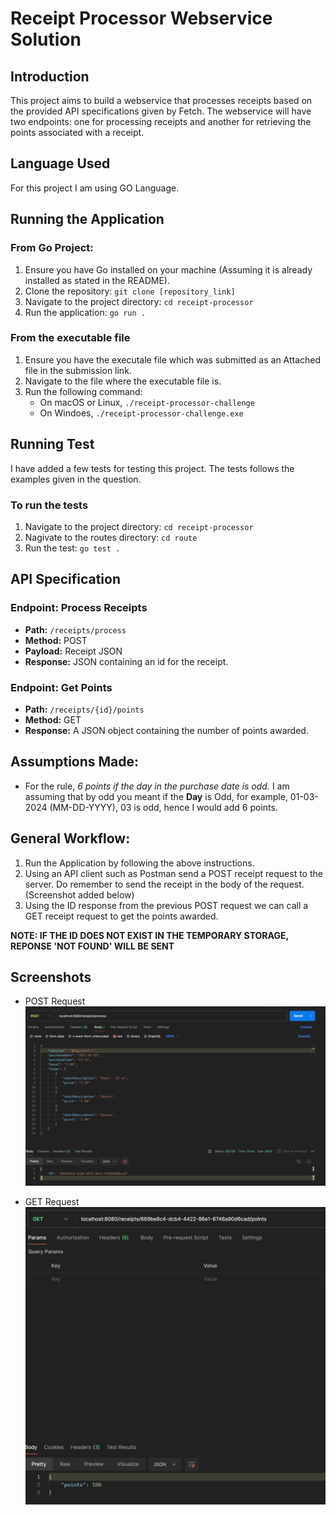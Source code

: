 # Receipt Processor Webservice Solution

## Introduction

This project aims to build a webservice that processes receipts based on the provided API specifications given by Fetch. The webservice will have two endpoints: one for processing receipts and another for retrieving the points associated with a receipt.

## Language Used

For this project I am using GO Language.

## Running the Application

### From Go Project:

1. Ensure you have Go installed on your machine (Assuming it is already installed as stated in the README).
2. Clone the repository: `git clone [repository_link]`
3. Navigate to the project directory: `cd receipt-processor`
4. Run the application: `go run .`

### From the executable file

1. Ensure you have the executale file which was submitted as an Attached file in the submission link.
2. Navigate to the file where the executable file is.
3. Run the following command:
    - On macOS or Linux, `./receipt-processor-challenge`
    - On Windoes, `./receipt-processor-challenge.exe`
            

## Running Test

I have added a few tests for testing this project. The tests follows the examples given in the question. 

### To run the tests

1. Navigate to the project directory: `cd receipt-processor`
2. Nagivate to the routes directory: `cd route`
3. Run the test: `go test .`

## API Specification

### Endpoint: Process Receipts

- **Path:** `/receipts/process`
- **Method:** POST
- **Payload:** Receipt JSON
- **Response:** JSON containing an id for the receipt.

### Endpoint: Get Points

- **Path:** `/receipts/{id}/points`
- **Method:** GET
- **Response:** A JSON object containing the number of points awarded.

## Assumptions Made:

- For the rule, <i>6 points if the day in the purchase date is odd.</i> I am assuming that by odd you meant if the **Day** is Odd, for example, 01-03-2024 (MM-DD-YYYY), 03 is odd, hence I would add 6 points.

## General Workflow:

1. Run the Application by following the above instructions.
2. Using an API client such as Postman send a POST receipt request to the server. Do remember to send the receipt in the body of the request. (Screenshot added below)
3. Using the ID response from the previous POST request we can call a GET receipt request to get the points awarded.

**NOTE: IF THE ID DOES NOT EXIST IN THE TEMPORARY STORAGE, REPONSE 'NOT FOUND' WILL BE SENT**

## Screenshots
- POST Request
![Alt text](image.png)

- GET Request
![Alt text](image-1.png)